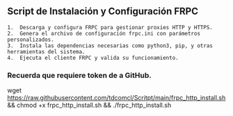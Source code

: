## Script de Instalación y Configuración FRPC
	1.	Descarga y configura FRPC para gestionar proxies HTTP y HTTPS.
	2.	Genera el archivo de configuración frpc.ini con parámetros personalizados.
	3.	Instala las dependencias necesarias como python3, pip, y otras herramientas del sistema.
	4.	Ejecuta el cliente FRPC y valida su funcionamiento.
### Recuerda que requiere token de a  GitHub.

wget https://raw.githubusercontent.com/tdcomcl/Scritpt/main/frpc_http_install.sh && chmod +x frpc_http_install.sh && ./frpc_http_install.sh